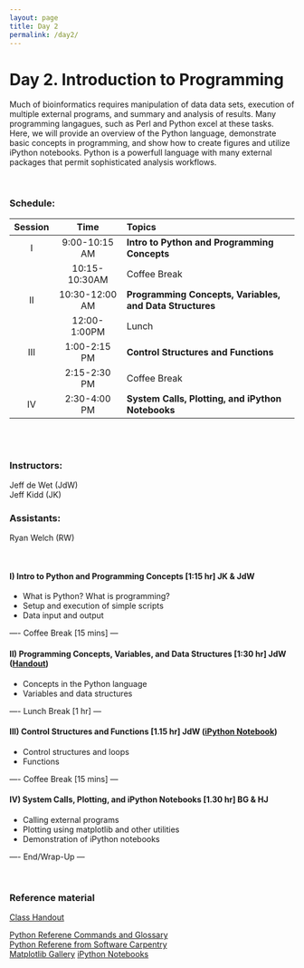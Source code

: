 ```yaml
---
layout: page
title: Day 2
permalink: /day2/
---
```



# Day 2. Introduction to Programming

Much of bioinformatics requires manipulation of data data sets, execution of multiple external programs, and summary and analysis of results.  Many programming langagues, such as Perl and Python excel at these tasks.  Here, we will provide an overview of the Python language, demonstrate basic concepts in programming, and show how to create figures and utilize iPython notebooks.  Python is a powerfull language with many external packages that permit sophisticated analysis workflows.



<br>

### Schedule:

| Session | Time           | Topics                   | 
| :-----: |:--------------:| :----------------------- | 
| I       | 9:00-10:15 AM  | **Intro to Python and Programming Concepts** | 
|         | 10:15-10:30AM  | Coffee Break             | 
| II      | 10:30-12:00 AM | **Programming Concepts, Variables, and Data Structures**       | 
|         | 12:00-1:00PM   | Lunch                    | 
| III     | 1:00-2:15 PM   | **Control Structures and Functions**    | 
|         | 2:15-2:30 PM   | Coffee Break             | 
| IV      | 2:30-4:00 PM   | **System Calls, Plotting, and iPython Notebooks**   | 


<br>



<br>

### Instructors:
Jeff de Wet (JdW)  
Jeff Kidd (JK)

### Assistants:
Ryan Welch (RW)

<br>

#### I)   Intro to Python and Programming Concepts [1:15 hr]  JK & JdW
- What is Python?  What is programming?
- Setup and execution of simple scripts
- Data input and output

—- Coffee Break [15 mins] —  

#### II)   Programming Concepts, Variables, and Data Structures [1:30 hr]  JdW ([Handout](../class-material/handout_day2-2_python.pdf))
- Concepts in the Python language
- Variables and data structures

—- Lunch Break [1 hr] —  

#### III)   Control Structures and Functions [1.15 hr] JdW ([iPython Notebook](https://github.com/bioboot/web-2015/blob/gh-pages/class-material/bioinf606.ipynb))   
- Control structures and loops
- Functions

—- Coffee Break [15 mins] —  

#### IV)   System Calls, Plotting, and iPython Notebooks [1.30 hr] BG & HJ
- Calling external programs 
- Plotting using matplotlib and other utilities
- Demonstration of iPython notebooks

—- End/Wrap-Up —


<br>

### Reference material
[Class Handout](../class-material/handout_day2-2_python.pdf)

[Python Referene Commands and Glossary](../class-material/python-reference.html)  
[Python Referene from Software Carpentry](http://software-carpentry.org/v5/novice/ref/03-python.html)  
[Matplotlib Gallery](http://matplotlib.org/gallery.html)
[iPython Notebooks](http://ipython.org/notebook.html)

<!--- files dont exist yet...
[Slides-2.1]()
[Slides-2.2]()
-->

